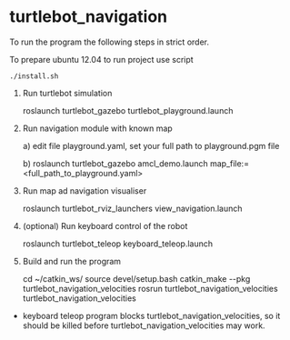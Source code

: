 turtlebot_navigation
====================
To run the program the following steps in strict order.

To prepare ubuntu 12.04 to run project use script

    ./install.sh

1) Run turtlebot simulation
    
    roslaunch turtlebot_gazebo turtlebot_playground.launch

2) Run navigation module with known map

    a) edit file playground.yaml, set your full path to playground.pgm file
    
    b) roslaunch turtlebot_gazebo amcl_demo.launch map_file:=<full_path_to_playground.yaml>

3) Run map ad navigation visualiser
  
    roslaunch turtlebot_rviz_launchers view_navigation.launch

4) (optional) Run keyboard control of the robot

    roslaunch turtlebot_teleop keyboard_teleop.launch

5) Build and run the program

    cd ~/catkin_ws/
    source devel/setup.bash
    catkin_make --pkg turtlebot_navigation_velocities
    rosrun turtlebot_navigation_velocities turtlebot_navigation_velocities

* keyboard teleop program blocks turtlebot_navigation_velocities, so it should be killed before turtlebot_navigation_velocities may work.
